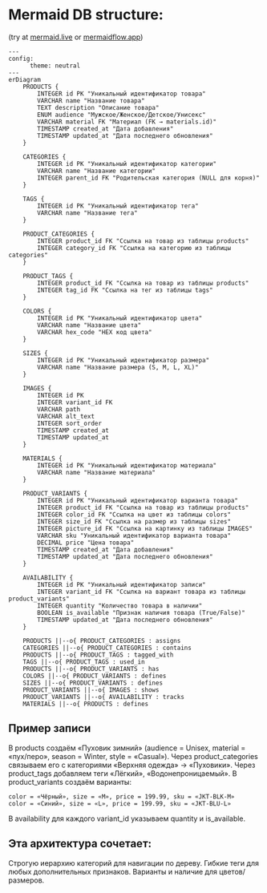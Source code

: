 # Mermaid DB structure:
(try at [mermaid.live](https://mermaid.live/) or [mermaidflow.app](https://www.mermaidflow.app/editor))

```mermaid
---
config:
      theme: neutral
---
erDiagram
    PRODUCTS {
        INTEGER id PK "Уникальный идентификатор товара"
        VARCHAR name "Название товара"
        TEXT description "Описание товара"
        ENUM audience "Мужское/Женское/Детское/Унисекс"
        VARCHAR material FK "Материал (FK → materials.id)"
        TIMESTAMP created_at "Дата добавления"
        TIMESTAMP updated_at "Дата последнего обновления"
    }
    
    CATEGORIES {
        INTEGER id PK "Уникальный идентификатор категории"
        VARCHAR name "Название категории"
        INTEGER parent_id FK "Родительская категория (NULL для корня)"
    }

    TAGS {
        INTEGER id PK "Уникальный идентификатор тега"
        VARCHAR name "Название тега"
    }

    PRODUCT_CATEGORIES {
        INTEGER product_id FK "Ссылка на товар из таблицы products"
        INTEGER category_id FK "Ссылка на категорию из таблицы categories"
    }

    PRODUCT_TAGS {
        INTEGER product_id FK "Ссылка на товар из таблицы products"
        INTEGER tag_id FK "Ссылка на тег из таблицы tags"
    }

    COLORS {
        INTEGER id PK "Уникальный идентификатор цвета"
        VARCHAR name "Название цвета"
        VARCHAR hex_code "HEX код цвета"
    }

    SIZES {
        INTEGER id PK "Уникальный идентификатор размера"
        VARCHAR name "Название размера (S, M, L, XL)"
    }

    IMAGES {
        INTEGER id PK
        INTEGER variant_id FK
        VARCHAR path
        VARCHAR alt_text
        INTEGER sort_order
        TIMESTAMP created_at
        TIMESTAMP updated_at
    }

    MATERIALS {
        INTEGER id PK "Уникальный идентификатор материала"
        VARCHAR name "Название материала"
    }

    PRODUCT_VARIANTS {
        INTEGER id PK "Уникальный идентификатор варианта товара"
        INTEGER product_id FK "Ссылка на товар из таблицы products"
        INTEGER color_id FK "Ссылка на цвет из таблицы colors"
        INTEGER size_id FK "Ссылка на размер из таблицы sizes"
        INTEGER picture_id FK "Ссылка на картинку из таблицы IMAGES"
        VARCHAR sku "Уникальный идентификатор варианта товара"
        DECIMAL price "Цена товара"
        TIMESTAMP created_at "Дата добавления"
        TIMESTAMP updated_at "Дата последнего обновления"
    }

    AVAILABILITY {
        INTEGER id PK "Уникальный идентификатор записи"
        INTEGER variant_id FK "Ссылка на вариант товара из таблицы product_variants"
        INTEGER quantity "Количество товара в наличии"
        BOOLEAN is_available "Признак наличия товара (True/False)"
        TIMESTAMP updated_at "Дата последнего обновления"
    }

    PRODUCTS ||--o{ PRODUCT_CATEGORIES : assigns
    CATEGORIES ||--o{ PRODUCT_CATEGORIES : contains
    PRODUCTS ||--o{ PRODUCT_TAGS : tagged_with
    TAGS ||--o{ PRODUCT_TAGS : used_in
    PRODUCTS ||--o{ PRODUCT_VARIANTS : has
    COLORS ||--o{ PRODUCT_VARIANTS : defines
    SIZES ||--o{ PRODUCT_VARIANTS : defines
    PRODUCT_VARIANTS ||--o{ IMAGES : shows
    PRODUCT_VARIANTS ||--o{ AVAILABILITY : tracks
    MATERIALS ||--o{ PRODUCTS : defines

```

## Пример записи

В products создаём «Пуховик зимний» (audience = Unisex, material = «пух/перо», season = Winter, style = «Casual»).
Через product_categories связываем его с категориями «Верхняя одежда» → «Пуховики».
Через product_tags добавляем теги «Лёгкий», «Водонепроницаемый».
В product_variants создаём варианты:

    color = «Чёрный», size = «M», price = 199.99, sku = «JKT-BLK-M»
    color = «Синий», size = «L», price = 199.99, sku = «JKT-BLU-L»

В availability для каждого variant_id указываем quantity и is_available.

## Эта архитектура сочетает:

Строгую иерархию категорий для навигации по дереву.
Гибкие теги для любых дополнительных признаков.
Варианты и наличие для цветов/размеров.
